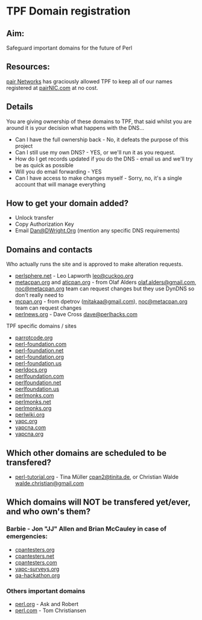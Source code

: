 TPF Domain registration
=======================

## Aim:

Safeguard important domains for the future of Perl

## Resources:

[pair Networks](http://www.pairnic.com/) has graciously allowed TPF to keep
all of our names registered at [pairNIC.com](http://www.pairnic.com/) at no cost.

## Details

You are giving ownership of these domains to TPF, that said whilst you are
around it is your decision what happens with the DNS...

 * Can I have the full ownership back - No, it defeats the purpose of this project
 * Can I still use my own DNS? - YES, or we'll run it as you request.
 * How do I get records updated if you do the DNS - email us and we'll try be as quick as possible
 * Will you do email forwarding - YES
 * Can I have access to make changes myself - Sorry, no, it's a single account that will manage everything

## How to get your domain added?

 * Unlock transfer
 * Copy Authorization Key
 * Email Dan@DWright.Org (mention any specific DNS requirements)

## Domains and contacts

Who actually runs the site and is approved to make alteration requests.

 * [perlsphere.net](http://perlsphere.net) - Leo Lapworth <leo@cuckoo.org>
 * [metacpan.org](http://metacpan.org) and [aticpan.org]() - from Olaf Alders <olaf.alders@gmail.com>, noc@metacpan.org team can request changes but they use DynDNS so don't really need to
 * [mcpan.org](http://mcpan.org) - from dpetrov (mitakaa@gmail.com), noc@metacpan.org team can request changes
 * [perlnews.org](http://perlnews.org) - Dave Cross <dave@perlhacks.com>

TPF specific domains / sites

 * [parrotcode.org](http://parrotcode.org)
 * [perl-foundation.com](http://perl-foundation.com)
 * [perl-foundation.net](http://perl-foundation.net)
 * [perl-foundation.org](http://perl-foundation.org)
 * [perl-foundation.us](http://perl-foundation.us)
 * [perldocs.org](http://perldocs.org)
 * [perlfoundation.com](http://perlfoundation.com)
 * [perlfoundation.net](http://perlfoundation.net)
 * [perlfoundation.us](http://perlfoundation.us)
 * [perlmonks.com](http://perlmonks.com)
 * [perlmonks.net](http://perlmonks.net)
 * [perlmonks.org](http://perlmonks.org)
 * [perlwiki.org](http://perlwiki.org)
 * [yapc.org](http://yapc.org)
 * [yapcna.com](http://yapcna.com)
 * [yapcna.org](http://yapcna.org)

## Which other domains are scheduled to be transfered?

 * [perl-tutorial.org](http://perl-tutorial.org) - Tina Müller <cpan2@tinita.de>, or Christian Walde <walde.christian@gmail.com>

## Which domains will NOT be transfered yet/ever, and who own's them?

### Barbie - Jon "JJ" Allen and Brian McCauley in case of emergencies:

  * [cpantesters.org](http://cpantesters.org)
  * [cpantesters.net](http://cpantesters.net)
  * [cpantesters.com](http://cpantesters.com)
  * [yapc-surveys.org](http://yapc-surveys.org)
  * [qa-hackathon.org](http://qa-hackathon.org)

### Others important domains

  * [perl.org](http://perl.org) - Ask and Robert
  * [perl.com](http://perl.com) - Tom Christiansen


